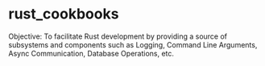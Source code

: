 # rust_cookbooks
Objective: To facilitate Rust development by providing a source of subsystems and components such as Logging, Command Line Arguments, Async Communication, Database Operations, etc.

